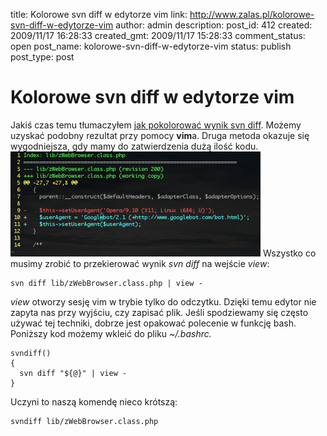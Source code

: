 title: Kolorowe svn diff w edytorze vim
link: http://www.zalas.pl/kolorowe-svn-diff-w-edytorze-vim
author: admin
description: 
post_id: 412
created: 2009/11/17 16:28:33
created_gmt: 2009/11/17 15:28:33
comment_status: open
post_name: kolorowe-svn-diff-w-edytorze-vim
status: publish
post_type: post

<!--Jakiś czas temu tłumaczyłem jak pokolorować wynik svn diff. Możemy uzyskać podobny rezultat przy pomocy vima. Druga metoda okazuje się wygodniejsza, gdy mamy do zatwierdzenia dużą ilość kodu.-->

# Kolorowe svn diff w edytorze vim

Jakiś czas temu tłumaczyłem [jak pokolorować wynik svn diff](/kolorowanie-wyniku-svn-diff). Możemy uzyskać podobny rezultat przy pomocy **vim**a. Druga metoda okazuje się wygodniejsza, gdy mamy do zatwierdzenia dużą ilość kodu. ![Wynik svn diff w edytorze vim](/uploads/wp//2009/11/vim-diff-400x168.png) Wszystko co musimy zrobić to przekierować wynik _svn diff_ na wejście _view_: 
    
    
    svn diff lib/zWebBrowser.class.php | view -

_view_ otworzy sesję vim w trybie tylko do odczytku. Dzięki temu edytor nie zapyta nas przy wyjściu, czy zapisać plik. Jeśli spodziewamy się często używać tej techniki, dobrze jest opakować polecenie w funkcję bash. Poniższy kod możemy wkleić do pliku _~/.bashrc._
    
    
    svndiff()
    {
      svn diff "${@}" | view -
    }

Uczyni to naszą komendę nieco krótszą: 
    
    
    svndiff lib/zWebBrowser.class.php